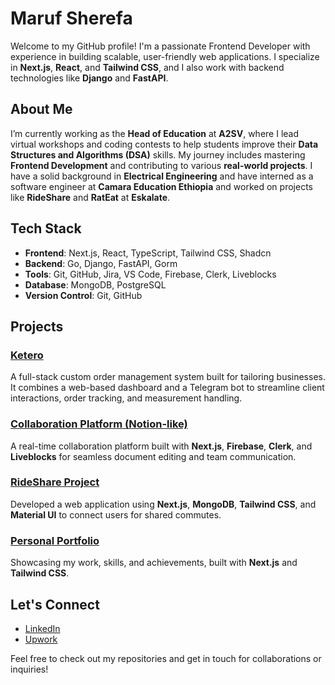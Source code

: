 # Maruf Sherefa

Welcome to my GitHub profile! I'm a passionate Frontend Developer with experience in building scalable, user-friendly web applications. I specialize in **Next.js**, **React**, and **Tailwind CSS**, and I also work with backend technologies like **Django** and **FastAPI**.

## About Me

I’m currently working as the **Head of Education** at **A2SV**, where I lead virtual workshops and coding contests to help students improve their **Data Structures and Algorithms (DSA)** skills. My journey includes mastering **Frontend Development** and contributing to various **real-world projects**. I have a solid background in **Electrical Engineering** and have interned as a software engineer at **Camara Education Ethiopia** and worked on projects like **RideShare** and **RatEat** at **Eskalate**.

## Tech Stack

- **Frontend**: Next.js, React, TypeScript, Tailwind CSS, Shadcn
- **Backend**: Go, Django, FastAPI, Gorm
- **Tools**: Git, GitHub, Jira, VS Code, Firebase, Clerk, Liveblocks
- **Database**: MongoDB, PostgreSQL
- **Version Control**: Git, GitHub

## Projects


### [Ketero](https://github.com/Mafilala/ketero)
A full-stack custom order management system built for tailoring businesses.
It combines a web-based dashboard and a Telegram bot to streamline client interactions, order tracking, and measurement handling.

### [Collaboration Platform (Notion-like)](https://github.com/Mafilala/Colab)
A real-time collaboration platform built with **Next.js**, **Firebase**, **Clerk**, and **Liveblocks** for seamless document editing and team communication.

### [RideShare Project](https://github.com/A2SV/RideShare)
Developed a web application using **Next.js**, **MongoDB**, **Tailwind CSS**, and **Material UI** to connect users for shared commutes.

### [Personal Portfolio]()
Showcasing my work, skills, and achievements, built with **Next.js** and **Tailwind CSS**.

## Let's Connect

- [LinkedIn](https://www.linkedin.com/in/maruf-sherefa)
- [Upwork](https://www.upwork.com/freelancers/~0120f070097a44975d)

Feel free to check out my repositories and get in touch for collaborations or inquiries!
